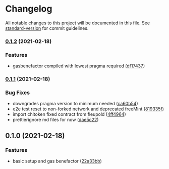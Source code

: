 # Changelog

All notable changes to this project will be documented in this file. See [standard-version](https://github.com/conventional-changelog/standard-version) for commit guidelines.

### [0.1.2](https://github.com/b0dhidharma/contract-tools/compare/v0.1.1...v0.1.2) (2021-02-18)


### Features

* gasbenefactor compiled with lowest pragma required ([df17437](https://github.com/b0dhidharma/contract-tools/commit/df17437d4920d91274933871e3bc85303d906620))

### [0.1.1](https://github.com/b0dhidharma/contract-tools/compare/v0.1.0...v0.1.1) (2021-02-18)


### Bug Fixes

* downgrades pragma version to minimum needed ([ca60b54](https://github.com/b0dhidharma/contract-tools/commit/ca60b541f45712000e3b10b60cd72a5ece9e227f))
* e2e test reset to non-forked network and deprecated freeMint ([819335f](https://github.com/b0dhidharma/contract-tools/commit/819335f24116e1207752fdc13d68efb24162f230))
* import chitoken fixed contract from fleupold ([4ff4964](https://github.com/b0dhidharma/contract-tools/commit/4ff4964392e270e5f3f2090b34bdffddb4ded3bb))
* prettierignore md files for now ([dae5c22](https://github.com/b0dhidharma/contract-tools/commit/dae5c2277c3b0f1fe9f0f98bd20d5fc609368f50))

## 0.1.0 (2021-02-18)


### Features

* basic setup and gas benefactor ([22a33bb](https://github.com/b0dhidharma/contract-tools/commit/22a33bb82dd075c16b1a46a61f627aeacb8c7b8b))
